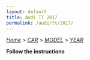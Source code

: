 ```yaml
---
layout: default
title: Audi TT 2017
permalink: /audi/tt/2017/
---
```

[*Home*](/) > [*CAR*](/car/) > [*MODEL*](/car/model/) > [*YEAR*](/car/model/year/)

**Follow the instructions**